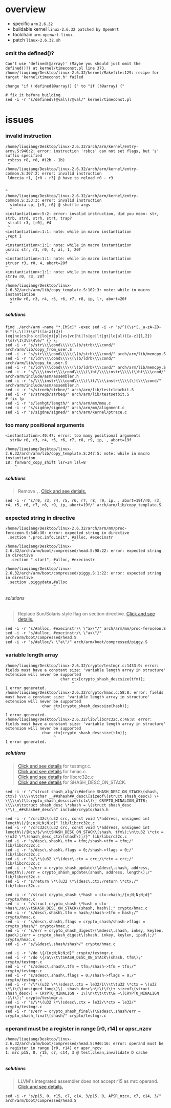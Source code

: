 # overview 

+ specific `arm` `2.6.32`
+ buildable kernel `linux-2.6.32 patched by OpenWrt`
+ toolchain `arm-openwrt-linux-`
+ patch `linux-2.6.32.sh`

### omit the defined()?

```text
Can't use 'defined(@array)' (Maybe you should just omit the defined()?) at kernel/timeconst.pl line 373.
/home/liuqiang/Desktop/linux-2.6.32/kernel/Makefile:129: recipe for target 'kernel/timeconst.h' failed

change "if (!defined(@array)) {" to "if (!@array) {"
```

```shell script
# fix it before building
sed -i -r "s/defined\(@val\)/@val/" kernel/timeconst.pl
```

# issues

### invalid instruction

```text
/home/liuqiang/Desktop/linux-2.6.32/arch/arm/kernel/entry-armv.S:946:2: error: instruction 'rsbcs' can not set flags, but 's' suffix specified
 rsbcss r8, r8, #(2b - 1b)
 ^
/home/liuqiang/Desktop/linux-2.6.32/arch/arm/kernel/entry-common.S:307:2: error: invalid instruction
 ldmccia r1, {r0 - r3} @ have to reload r0 - r3
 

^
/home/liuqiang/Desktop/linux-2.6.32/arch/arm/kernel/entry-common.S:353:3: error: invalid instruction
  stmloia sp, {r5, r6} @ shuffle args
  ^
<instantiation>:5:2: error: invalid instruction, did you mean: str, strb, strd, strh, strt, trap?
 stralt r3, [r0], #4
 ^
<instantiation>:1:1: note: while in macro instantiation
.rept 1
^
<instantiation>:1:1: note: while in macro instantiation
usracc str, r3, r0, 4, al, 1, 20f
^
<instantiation>:1:1: note: while in macro instantiation
strusr r3, r0, 4, abort=20f
^
<instantiation>:1:1: note: while in macro instantiation
str1w r0, r3, 20f
^
/home/liuqiang/Desktop/linux-2.6.32/arch/arm/lib/copy_template.S:102:3: note: while in macro instantiation
  str8w r0, r3, r4, r5, r6, r7, r8, ip, lr, abort=20f
  ^
```

##### solutions
```shell script
find ./arch/arm -name "*.[hSc]" -exec sed -i -r "s/^((\s*[._a-zA-Z0-9]*[\:\(])?\s*)([a-z]{3})(eq|ne|cs|hs|cc|lo|mi|pl|vs|vc|hi|ls|ge|lt|gt|le|al)([a-z]{1,2})(\s)/\1\3\5\4\6/" {} \;
sed -i -r "s/str\\\\cond\\\\\(\)b/strb\\\\cond/" arch/arm/lib/copy_from_user.S
sed -i -r "s/str\\\\cond\\\\\(\)b/strb\\\\cond/" arch/arm/lib/memcpy.S
sed -i -r "s/ldr\\\\cond\\\\\(\)b/ldrb\\\\cond/" arch/arm/lib/copy_to_user.S
sed -i -r "s/ldr\\\\cond\\\\\(\)b/ldrb\\\\cond/" arch/arm/lib/memcpy.S
sed -i -r "s/\\\\instr\\\\cond\\\\\(\)bt/\\\\instr\\\\\(\)bt\\\\cond/" arch/arm/include/asm/assembler.h 
sed -i -r "s/\\\\instr\\\\cond\\\\\(\)t/\\\\instr\\\\\(\)t\\\\cond/" arch/arm/include/asm/assembler.h 
sed -i -r "s/strneb/strbne/" arch/arm/lib/testclearbit.S
sed -i -r "s/streqb/strbeq/" arch/arm/lib/testsetbit.S
# fix fp
sed -i -r "s/lenhgt/length/" arch/arm/mm/mmu.c
sed -i -r "s/sigdne/signed/" arch/arm/mm/alignment.c
sed -i -r "s/sigdne/signed/" arch/arm/kernel/ptrace.c
```

###  too many positional arguments

```text
<instantiation>:40:47: error: too many positional arguments
  str8w r0, r3, r4, r5, r6, r7, r8, r9, ip, , abort=19f
                                              ^
/home/liuqiang/Desktop/linux-2.6.32/arch/arm/lib/copy_template.S:247:5: note: while in macro instantiation
18: forward_copy_shift lsr=24 lsl=8
    ^
```

##### solutions

>Remove `,`.
>[Click and see detials.](https://lkml.org/lkml/2019/1/3/545)

```shell script
sed -i -r "s/r0, r3, r4, r5, r6, r7, r8, r9, ip, , abort=19f/r0, r3, r4, r5, r6, r7, r8, r9, ip, abort=19f/" arch/arm/lib/copy_template.S
```

### expected string in directive

```text
/home/liuqiang/Desktop/linux-2.6.32/arch/arm/mm/proc-feroceon.S:546:30: error: expected string in directive
 .section ".proc.info.init", #alloc, #execinstr
                             ^
/home/liuqiang/Desktop/linux-2.6.32/arch/arm/boot/compressed/head.S:98:22: error: expected string in directive
  .section ".start", #alloc, #execinstr
                     ^
/home/liuqiang/Desktop/linux-2.6.32/arch/arm/boot/compressed/piggy.S:1:22: error: expected string in directive
 .section .piggydata,#alloc
                     ^
```

###### solutions

>Replace Sun/Solaris style flag on section directive.
>[Click and see details.](https://lkml.org/lkml/2019/10/30/807)

```shell script
sed -i -r "s/#alloc, #execinstr/\ \"ax\"/" arch/arm/mm/proc-feroceon.S
sed -i -r "s/#alloc, #execinstr/\ \"ax\"/" arch/arm/boot/compressed/head.S
sed -i -r "s/#alloc/\ \"a\"/" arch/arm/boot/compressed/piggy.S
```

### variable length array 

```text
/home/liuqiang/Desktop/linux-2.6.32/crypto/testmgr.c:1433:9: error: fields must have a constant size: 'variable length array in structure' extension will never be supported
                        char ctx[crypto_shash_descsize(tfm)];
                             ^
1 error generated.
/home/liuqiang/Desktop/linux-2.6.32/crypto/hmac.c:58:8: error: fields must have a constant size: 'variable length array in structure' extension will never be supported
                char ctx[crypto_shash_descsize(hash)];
                     ^
1 error generated.
/home/liuqiang/Desktop/linux-2.6.32/lib/libcrc32c.c:46:8: error: fields must have a constant size: 'variable length array in structure' extension will never be supported
                char ctx[crypto_shash_descsize(tfm)];
                     ^
1 error generated.
```

##### solutions

>[Click and see details](https://lkml.org/lkml/2012/10/30/521) for testmgr.c.  
>[Click and see details](https://lkml.org/lkml/2012/10/30/376) for hmac.c.  
>[Click and see details](https://www.redhat.com/archives/dm-devel/2014-September/msg00119.html) for libcrc32c.c  
>[Click and see details](https://www.redhat.com/archives/dm-devel/2014-September/msg00110.html) for SHASH_DESC_ON_STACK.  

```shell script
sed -i -r "/^struct shash_alg/i\#define SHASH_DESC_ON_STACK\(shash, ctx\) \\\\\n\tchar __##shash##_desc\[sizeof\(struct shash_desc\) \+ \\\\\n\t\tcrypto_shash_descsize\(ctx\)\] CRYPTO_MINALIGN_ATTR; \\\\\n\tstruct shash_desc \*shash = \(struct shash_desc \*\)__##shash##_desc\n" include/crypto/hash.h

sed -i -r "/crc32c\(u32 crc, const void \*address, unsigned int length\)/{n;n;N;N;N;d}" lib/libcrc32c.c
sed -i -r "/crc32c\(u32 crc, const void \*address, unsigned int length\)/{N;s/$/\n\tSHASH_DESC_ON_STACK\(shash, tfm\);\n\tu32 \*ctx = \(u32 \*\)shash_desc_ctx\(shash\);/}" lib/libcrc32c.c
sed -i -r "s/desc\.shash\.tfm = tfm;/shash->tfm = tfm;/" lib/libcrc32c.c
sed -i -r "s/desc\.shash\.flags = 0;/shash->flags = 0;/" lib/libcrc32c.c
sed -i -r "s/\*\(u32 \*\)desc\.ctx = crc;/\*ctx = crc;/" lib/libcrc32c.c
sed -i -r "s/err = crypto_shash_update\(\&desc\.shash, address, length\);/err = crypto_shash_update\(shash, address, length\);/" lib/libcrc32c.c
sed -i -r "s/return \*\(u32 \*\)desc\.ctx;/return \*ctx;/" lib/libcrc32c.c

sed -i -r "/struct crypto_shash \*hash = ctx->hash;/{n;N;N;N;d}" crypto/hmac.c
sed -i -r "/struct crypto_shash \*hash = ctx->hash;/a\\\tSHASH_DESC_ON_STACK\(shash, hash\);" crypto/hmac.c
sed -i -r "s/desc\.shash\.tfm = hash;/shash->tfm = hash;/" crypto/hmac.c
sed -i -r "s/desc\.shash\.flags = crypto_shash/shash->flags = crypto_shash/" crypto/hmac.c
sed -i -r "s/err = crypto_shash_digest\(\&desc\.shash, inkey, keylen, ipad\);/err = crypto_shash_digest\(shash, inkey, keylen, ipad\);/" crypto/hmac.c
sed -i -r "s/\&desc\.shash/shash/" crypto/hmac.c

sed -i -r "/do \{/{n;N;N;N;d}" crypto/testmgr.c
sed -i -r "/do \{/a\\\t\tSHASH_DESC_ON_STACK\(shash, tfm\);" crypto/testmgr.c
sed -i -r "s/sdesc\.shash\.tfm = tfm;/shash->tfm = tfm;/" crypto/testmgr.c
sed -i -r "s/sdesc\.shash\.flags = 0;/shash->flags = 0;/" crypto/testmgr.c
sed -i -r "/\*\(u32 \*\)sdesc\.ctx = le32/i\\\t\tu32 \*ctx = \(u32 \*\)\(\(unsigned long\)\(__shash_desc\n\t\t\t\t+ sizeof\(struct shash_desc\) + CRYPTO_MINALIGN - 1\)\n\t\t\t\t\& ~\(CRYPTO_MINALIGN -1\)\);" crypto/testmgr.c
sed -i -r "s/\*\(u32 \*\)sdesc\.ctx = le32/\*ctx = le32/" crypto/testmgr.c
sed -i -r "s/err = crypto_shash_final\(\&sdesc\.shash/err = crypto_shash_final\(shash/" crypto/testmgr.c
```

### operand must be a register in range [r0, r14] or apsr_nzcv

```text 
/home/liuqiang/Desktop/linux-2.6.32/arch/arm/boot/compressed/head.S:946:16: error: operand must be a register in range [r0, r14] or apsr_nzcv
1: mrc p15, 0, r15, c7, c14, 3 @ test,clean,invalidate D cache
               ^
```

##### solutions

>LLVM's integrated assembler does not accept r15 as mrc operand.
>[Click and see details.](https://lkml.org/lkml/2019/11/1/717)

```shell script
sed -i -r "s/p15, 0, r15, c7, c14, 3/p15, 0, APSR_nzcv, c7, c14, 3/" arch/arm/boot/compressed/head.S
```
